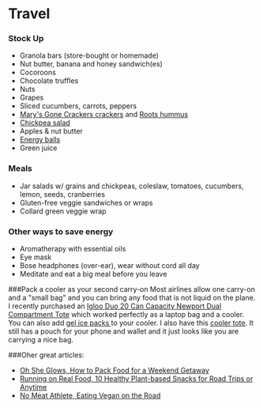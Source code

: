 
# Travel

### Stock Up
* Granola bars (store-bought or homemade) 
* Nut butter, banana and honey sandwich(es)
* Cocoroons
* Chocolate truffles 
* Nuts 
* Grapes
* Sliced cucumbers, carrots, peppers 
* [Mary's Gone Crackers crackers](http://www.marysgonecrackers.com/) and [Roots hummus](http://www.rootsfood.com/products/hummus/)
* [Chickpea salad](http://ohsheglows.com/2015/07/21/chickpea-salad/)
* Apples & nut butter
* [Energy balls](http://deliciouslyella.com/the-ultimate-energy-bites-vegan-gluten-free-dairy-free/)
* Green juice

### Meals
* Jar salads w/ grains and chickpeas, coleslaw, tomatoes, cucumbers, lemon, seeds, cranberries
* Gluten-free veggie sandwiches or wraps
* Collard green veggie wrap

### Other ways to save energy
* Aromatherapy with essential oils
* Eye mask
* Bose headphones (over-ear), wear without cord all day 
* Meditate and eat a big meal before you leave

###Pack a cooler as your second carry-on
Most airlines allow one carry-on and a "small bag" and you can bring any food that is not liquid on the plane. I recently purchased an [Igloo Duo 20 Can Capacity Newport Dual Compartment Tote](http://www.amazon.com/gp/product/B006DUYC0U?psc=1&redirect=true&ref_=oh_aui_detailpage_o01_s00) which worked perfectly as a laptop bag and a cooler. You can also add [gel ice packs ](http://www.amazon.com/gp/product/B00XL4PVTW/ref=ox_sc_act_title_4?ie=UTF8&psc=1&smid=A1ORBFWKAM3Q7B) to your cooler. I also have this [cooler tote](http://www.amazon.com/Canvas-Picnic-Insulated-Cooler-Travel/dp/B00XMHVZ9I/ref=sr_1_27?ie=UTF8&qid=1436578100&sr=8-27&keywords=small+cooler+bag). It still has a pouch for your phone and wallet and it just looks like you are carrying a nice bag.


###Oher great articles: 
* [Oh She Glows, How to Pack Food for a Weekend Getaway](http://ohsheglows.com/2015/08/01/how-to-pack-food-for-a-weekend-away-in-an-hour-plant-based/)
* [Running on Real Food, 10 Healthy Plant-based Snacks for Road Trips or Anytime](http://www.runningonrealfood.com/10-healthy-plant-based-snacks-for-road-trips-or-anytime/)
* [No Meat Athlete, Eating Vegan on the Road ](http://www.nomeatathlete.com/eating-vegan-on-the-road/)

